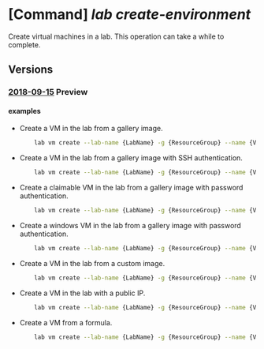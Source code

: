 # [Command] _lab create-environment_

Create virtual machines in a lab. This operation can take a while to complete.

## Versions

### [2018-09-15](/Resources/mgmt-plane/L3N1YnNjcmlwdGlvbnMve30vcmVzb3VyY2Vncm91cHMve30vcHJvdmlkZXJzL21pY3Jvc29mdC5kZXZ0ZXN0bGFiL2xhYnMve30vY3JlYXRlZW52aXJvbm1lbnQ=/2018-09-15.xml) **Preview**

<!-- mgmt-plane /subscriptions/{}/resourcegroups/{}/providers/microsoft.devtestlab/labs/{}/createenvironment 2018-09-15 -->

#### examples

- Create a VM in the lab from a gallery image.
    ```bash
        lab vm create --lab-name {LabName} -g {ResourceGroup} --name {VMName} --image "Ubuntu Server 22.04 LTS" --image-type gallery --size Standard_DS1_v2
    ```

- Create a VM in the lab from a gallery image with SSH authentication.
    ```bash
        lab vm create --lab-name {LabName} -g {ResourceGroup} --name {VMName} --image "Ubuntu Server 22.04 LTS" --image-type gallery --size Standard_DS1_v2 --authentication-type ssh
    ```

- Create a claimable VM in the lab from a gallery image with password authentication.
    ```bash
        lab vm create --lab-name {LabName} -g {ResourceGroup} --name {VMName} --image "Ubuntu Server 22.04 LTS" --image-type gallery --size Standard_DS1_v2 --allow-claim
    ```

- Create a windows VM in the lab from a gallery image with password authentication.
    ```bash
        lab vm create --lab-name {LabName} -g {ResourceGroup} --name {VMName} --image "Windows Server 2022 Datacenter" --image-type gallery --size Standard_DS1_v2
    ```

- Create a VM in the lab from a custom image.
    ```bash
        lab vm create --lab-name {LabName} -g {ResourceGroup} --name {VMName} --image "jenkins_custom" --image-type custom --size Standard_DS1_v2
    ```

- Create a VM in the lab with a public IP.
    ```bash
        lab vm create --lab-name {LabName} -g {ResourceGroup} --name {VMName} --image "Ubuntu Server 22.04 LTS" --image-type gallery --size Standard_DS1_v2 --ip-configuration public
    ```

- Create a VM from a formula.
    ```bash
        lab vm create --lab-name {LabName} -g {ResourceGroup} --name {VMName} --formula MyFormula --artifacts 'artifacts.json'
    ```
